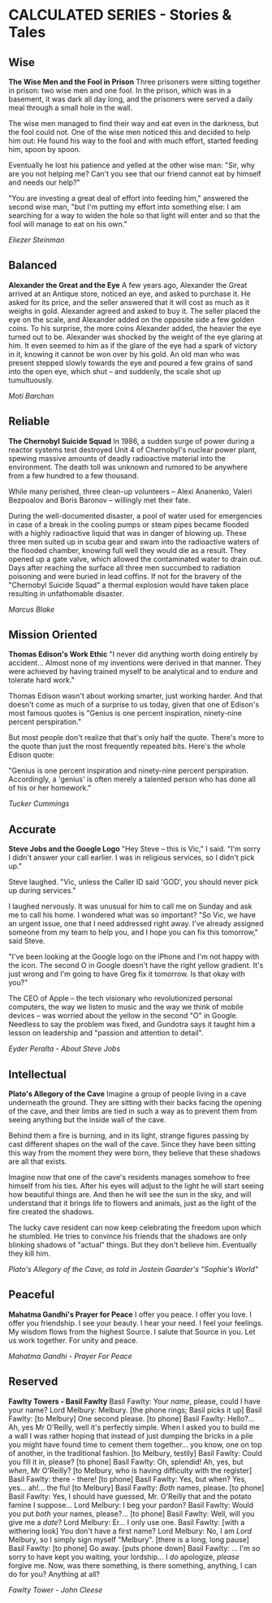# CALCULATED SERIES - Stories & Tales

## Wise
**The Wise Men and the Fool in Prison**
Three prisoners were sitting together in prison: two wise men and one fool. In the prison, which was in a basement, it was dark all day long, and the prisoners were served a daily meal through a small hole in the wall.

The wise men managed to find their way and eat even in the darkness, but the fool could not. One of the wise men noticed this and decided to help him out: He found his way to the fool and with much effort, started feeding him, spoon by spoon.

Eventually he lost his patience and yelled at the other wise man: "Sir, why are you not helping me? Can't you see that our friend cannot eat by himself and needs our help?"

"You are investing a great deal of effort into feeding him," answered the second wise man, "but I'm putting my effort into something else: I am searching for a way to widen the hole so that light will enter and so that the fool will manage to eat on his own."

*Eliezer Steinman*

## Balanced
**Alexander the Great and the Eye**
A few years ago, Alexander the Great arrived at an Antique store, noticed an eye, and asked to purchase it. He asked for its price, and the seller answered that it will cost as much as it weighs in gold. Alexander agreed and asked to buy it. The seller placed the eye on the scale, and Alexander added on the opposite side a few golden coins. To his surprise, the more coins Alexander added, the heavier the eye turned out to be. Alexander was shocked by the weight of the eye glaring at him. It even seemed to him as if the glare of the eye had a spark of victory in it, knowing it cannot be won over by his gold. An old man who was present stepped slowly towards the eye and poured a few grains of sand into the open eye, which shut – and suddenly, the scale shot up tumultuously.

*Moti Barchan*

## Reliable
**The Chernobyl Suicide Squad**
In 1986, a sudden surge of power during a reactor systems test destroyed Unit 4 of Chernobyl's nuclear power plant, spewing massive amounts of deadly radioactive material into the environment. The death toll was unknown and rumored to be anywhere from a few hundred to a few thousand.

While many perished, three clean-up volunteers – Alexi Ananenko, Valeri Bezpoalov and Boris Baronov – willingly met their fate.

During the well-documented disaster, a pool of water used for emergencies in case of a break in the cooling pumps or steam pipes became flooded with a highly radioactive liquid that was in danger of blowing up. These three men suited up in scuba gear and swam into the radioactive waters of the flooded chamber, knowing full well they would die as a result. They opened up a gate valve, which allowed the contaminated water to drain out. Days after reaching the surface all three men succumbed to radiation poisoning and were buried in lead coffins. If not for the bravery of the "Chernobyl Suicide Squad" a thermal explosion would have taken place resulting in unfathomable disaster.

*Marcus Blake*

## Mission Oriented
**Thomas Edison's Work Ethic**
"I never did anything worth doing entirely by accident… Almost none of my inventions were derived in that manner. They were achieved by having trained myself to be analytical and to endure and tolerate hard work."

Thomas Edison wasn't about working smarter, just working harder. And that doesn't come as much of a surprise to us today, given that one of Edison's most famous quotes is "Genius is one percent inspiration, ninety-nine percent perspiration."

But most people don't realize that that's only half the quote. There's more to the quote than just the most frequently repeated bits. Here's the whole Edison quote:

"Genius is one percent inspiration and ninety-nine percent perspiration. Accordingly, a 'genius' is often merely a talented person who has done all of his or her homework."

*Tucker Cummings*

## Accurate
**Steve Jobs and the Google Logo**
"Hey Steve – this is Vic," I said. "I'm sorry I didn't answer your call earlier. I was in religious services, so I didn't pick up."

Steve laughed. "Vic, unless the Caller ID said 'GOD', you should never pick up during services."

I laughed nervously. It was unusual for him to call me on Sunday and ask me to call his home. I wondered what was so important? "So Vic, we have an urgent issue, one that I need addressed right away. I've already assigned someone from my team to help you, and I hope you can fix this tomorrow," said Steve.

"I've been looking at the Google logo on the iPhone and I'm not happy with the icon. The second O in Google doesn't have the right yellow gradient. It's just wrong and I'm going to have Greg fix it tomorrow. Is that okay with you?"

The CEO of Apple – the tech visionary who revolutionized personal computers, the way we listen to music and the way we think of mobile devices – was worried about the yellow in the second "O" in Google. Needless to say the problem was fixed, and Gundotra says it taught him a lesson on leadership and "passion and attention to detail".

*Eyder Peralta - About Steve Jobs*

## Intellectual
**Plato's Allegory of the Cave**
Imagine a group of people living in a cave underneath the ground. They are sitting with their backs facing the opening of the cave, and their limbs are tied in such a way as to prevent them from seeing anything but the inside wall of the cave.

Behind them a fire is burning, and in its light, strange figures passing by cast different shapes on the wall of the cave. Since they have been sitting this way from the moment they were born, they believe that these shadows are all that exists.

Imagine now that one of the cave's residents manages somehow to free himself from his ties. After his eyes will adjust to the light he will start seeing how beautiful things are. And then he will see the sun in the sky, and will understand that it brings life to flowers and animals, just as the light of the fire created the shadows.

The lucky cave resident can now keep celebrating the freedom upon which he stumbled. He tries to convince his friends that the shadows are only blinking shadows of "actual" things. But they don't believe him. Eventually they kill him.

*Plato's Allegory of the Cave, as told in Jostein Gaarder's "Sophie's World"*

## Peaceful
**Mahatma Gandhi's Prayer for Peace**
I offer you peace. I offer you love. I offer you friendship. I see your beauty. I hear your need. I feel your feelings. My wisdom flows from the highest Source. I salute that Source in you. Let us work together. For unity and peace.

*Mahatma Gandhi - Prayer For Peace*

## Reserved
**Fawlty Towers - Basil Fawlty**
Basil Fawlty: Your *name*, please, could I have your name? Lord Melbury: Melbury. [the phone rings; Basil picks it up] Basil Fawlty: [to Melbury] One second please. [to phone] Basil Fawlty: Hello?... Ah, yes Mr O'Reilly, well it's perfectly simple. When I asked you to build me a wall I was rather hoping that instead of just dumping the bricks in a pile you might have found time to cement them together... you know, one on top of another, in the traditional fashion. [to Melbury, testily] Basil Fawlty: Could you fill it in, please? [to phone] Basil Fawlty: Oh, splendid! Ah, yes, but *when*, Mr O'Reilly? [to Melbury, who is having difficulty with the register] Basil Fawlty: there - there! [to phone] Basil Fawlty: Yes, but when? Yes, yes... ah!... the flu! [to Melbury] Basil Fawlty: *Both* names, please. [to phone] Basil Fawlty: Yes, I should have guessed, Mr. O'Reilly that and the potato famine I suppose... Lord Melbury: I beg your pardon? Basil Fawlty: Would you put *both* your names, please?... [to phone] Basil Fawlty: Well, will you give me a *date*? Lord Melbury: Er... I only use one. Basil Fawlty: [with a withering look] You don't have a first name? Lord Melbury: No, I am *Lord* Melbury, so I simply sign myself "Melbury". [there is a long, long pause] Basil Fawlty: [to phone] Go away. [puts phone down] Basil Fawlty: ... I'm *so* sorry to have kept you waiting, your lordship... I *do* apologize, *please* forgive me. Now, was there something, is there something, anything, I can do for you? Anything at all?

*Fawlty Tower - John Cleese*
